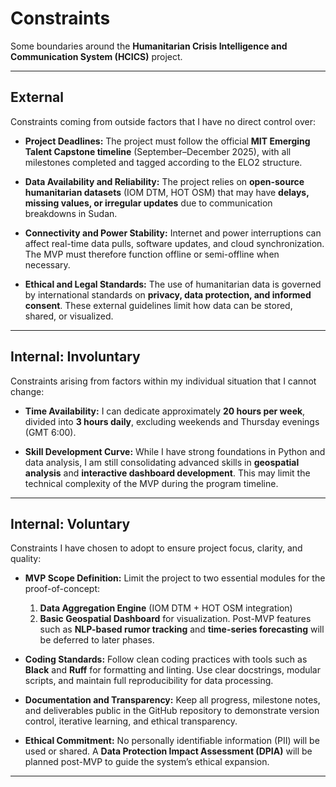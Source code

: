 # Constraints

Some boundaries around the **Humanitarian Crisis Intelligence and Communication
System (HCICS)** project.

---

## External

Constraints coming from outside factors that I have no direct control over:

- **Project Deadlines:**
  The project must follow the official **MIT Emerging Talent Capstone timeline**
  (September–December 2025), with all milestones completed and tagged according
  to the ELO2 structure.

- **Data Availability and Reliability:**
  The project relies on **open-source humanitarian datasets** (IOM DTM, HOT OSM)
  that may have **delays, missing values, or irregular updates** due to
  communication breakdowns in Sudan.

- **Connectivity and Power Stability:**
  Internet and power interruptions can affect real-time data pulls, software
  updates, and cloud synchronization.
  The MVP must therefore function offline or semi-offline when necessary.

- **Ethical and Legal Standards:**
  The use of humanitarian data is governed by international standards on
  **privacy, data protection, and informed consent**.
  These external guidelines limit how data can be stored, shared, or visualized.

---

## Internal: Involuntary

Constraints arising from factors within my individual situation that I cannot
change:

- **Time Availability:**
  I can dedicate approximately **20 hours per week**, divided into
  **3 hours daily**, excluding weekends and Thursday evenings (GMT 6:00).

- **Skill Development Curve:**
  While I have strong foundations in Python and data analysis, I am still
  consolidating advanced skills in **geospatial analysis** and
  **interactive dashboard development**.
  This may limit the technical complexity of the MVP during the program
  timeline.

---

## Internal: Voluntary

Constraints I have chosen to adopt to ensure project focus, clarity, and
quality:

- **MVP Scope Definition:**
  Limit the project to two essential modules for the proof-of-concept:
  1. **Data Aggregation Engine** (IOM DTM + HOT OSM integration)
  2. **Basic Geospatial Dashboard** for visualization.
  Post-MVP features such as **NLP-based rumor tracking** and **time-series
  forecasting** will be deferred to later phases.

- **Coding Standards:**
  Follow clean coding practices with tools such as **Black** and **Ruff** for
  formatting and linting.
  Use clear docstrings, modular scripts, and maintain full reproducibility for
  data processing.

- **Documentation and Transparency:**
  Keep all progress, milestone notes, and deliverables public in the GitHub
  repository to demonstrate version control, iterative learning, and ethical
  transparency.

- **Ethical Commitment:**
  No personally identifiable information (PII) will be used or shared.
  A **Data Protection Impact Assessment (DPIA)** will be planned post-MVP to
  guide the system’s ethical expansion.

---
